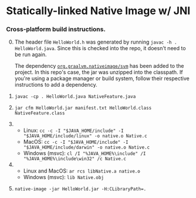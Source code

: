 # Statically-linked Native Image w/ JNI

### Cross-platform build instructions.

0. The header file `HelloWorld.h` was generated by running `javac -h . HelloWorld.java`.
   Since this is checked into the repo, it doesn't need to be run again.
   
   The dependency [`org.graalvm.nativeimage/svm`](https://mvnrepository.com/artifact/org.graalvm.nativeimage/svm)
   has been added to the project. In this repo's case, the jar was unzipped into the classpath.
   If you're using a package manager or build system, follow their respective instructions to add a dependency.
1. `javac -cp . HelloWorld.java NativeFeature.java`
2. `jar cfm HelloWorld.jar manifest.txt HelloWorld.class NativeFeature.class`
3. 
	- Linux: `cc -c -I "$JAVA_HOME/include" -I "$JAVA_HOME/include/linux" -o native.o Native.c`
	- MacOS: `cc -c -I "$JAVA_HOME/include" -I "$JAVA_HOME/include/darwin" -o native.o Native.c`
	- Windows (msvc): `cl /I "%JAVA_HOME%\include" /I "%JAVA_HOME%\include\win32" /c Native.c`
4.
	- Linux and MacOS: `ar rcs libNative.a native.o`
	- Windows (msvc): `lib Native.obj`
5. `native-image -jar HelloWorld.jar -H:CLibraryPath=.`
